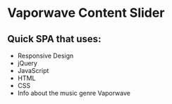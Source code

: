 # Vaporwave Content Slider
## Quick SPA that uses: 
* Responsive Design
* jQuery
* JavaScript
* HTML
* CSS 
* Info about the music genre Vaporwave
